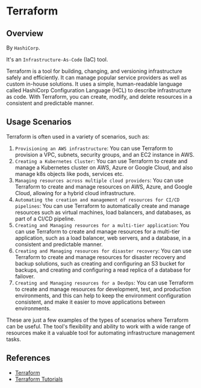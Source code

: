 # Terraform

## Overview

By `HashiCorp`.

It's an `Infrastructure-As-Code` (IaC) tool.

Terraform is a tool for building, changing, and versioning infrastructure safely and efficiently. It can manage popular service providers as well as custom in-house solutions. It uses a simple, human-readable language called HashiCorp Configuration Language (HCL) to describe infrastructure as code. With Terraform, you can create, modify, and delete resources in a consistent and predictable manner.

## Usage Scenarios

Terraform is often used in a variety of scenarios, such as:

1. `Provisioning an AWS infrastructure`: You can use Terraform to provision a VPC, subnets, security groups, and an EC2 instance in AWS.
2. `Creating a Kubernetes Cluster`: You can use Terraform to create and manage a Kubernetes cluster on AWS, Azure or Google Cloud, and also manage k8s objects like pods, services etc.
3. `Managing resources across multiple cloud providers`: You can use Terraform to create and manage resources on AWS, Azure, and Google Cloud, allowing for a hybrid cloud infrastructure.
4. `Automating the creation and management of resources for CI/CD pipelines`: You can use Terraform to automatically create and manage resources such as virtual machines, load balancers, and databases, as part of a CI/CD pipeline.
5. `Creating and Managing resources for a multi-tier application`: You can use Terraform to create and manage resources for a multi-tier application, such as a load balancer, web servers, and a database, in a consistent and predictable manner.
6. `Creating and Managing resources for disaster recovery`: You can use Terraform to create and manage resources for disaster recovery and backup solutions, such as creating and configuring an S3 bucket for backups, and creating and configuring a read replica of a database for failover.
7. `Creating and Managing resources for a DevOps`: You can use Terraform to create and manage resources for development, test, and production environments, and this can help to keep the environment configuration consistent, and make it easier to move applications between environments.

These are just a few examples of the types of scenarios where Terraform can be useful. The tool's flexibility and ability to work with a wide range of resources make it a valuable tool for automating infrastructure management tasks.

## References

- [Terraform](https://www.terraform.io/)
- [Terraform Tutorials](https://developer.hashicorp.com/terraform/tutorials)

